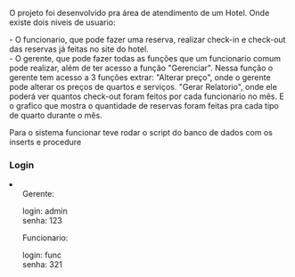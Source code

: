 O projeto foi desenvolvido pra área de atendimento de um Hotel. Onde existe dois niveis de usuario:
<p>- O funcionario, que pode fazer uma reserva, realizar check-in e check-out das reservas já feitas no site do hotel.<br/>
- O gerente, que pode fazer todas as funções que um funcionario comum pode realizar, além de ter acesso a função "Gerenciar". Nessa função o gerente tem acesso a 3 funções extrar: "Alterar preço", onde o gerente pode alterar os preços de quartos e serviços. "Gerar Relatorio", onde ele poderá ver quantos check-out foram feitos por cada funcionario no mês. E o grafico que mostra o quantidade de reservas foram feitas pra cada tipo de quarto durante o mês.</p>

<p>Para o sistema funcionar teve rodar o script do banco de dados com os inserts e procedure</p>

<h3>Login</h3>
<li> 
  <ul>Gerente:</ul>
  <ul>login: admin<br/> senha: 123</ul>
  <ul>Funcionario:</ul>
  <ul>login: func<br/> senha: 321</ul>
</li>
